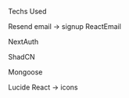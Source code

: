 Techs Used 

Resend email -> signup  ReactEmail 

NextAuth 

ShadCN 

Mongoose 

Lucide React -> icons 